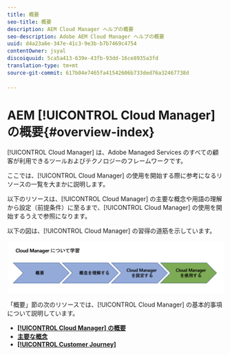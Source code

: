 ```yaml
---
title: 概要
seo-title: 概要
description: AEM Cloud Manager ヘルプの概要
seo-description: Adobe AEM Cloud Manager ヘルプの概要
uuid: d4a23a6e-347e-41c3-9e3b-b7b7469c4754
contentOwner: jsyal
discoiquuid: 5ca5a413-639e-43fb-93dd-16ce8935a3fd
translation-type: tm+mt
source-git-commit: 617b04e7465fa41542606b733ded76a32467738d

---
```



# AEM [!UICONTROL Cloud Manager] の概要{#overview-index}

[!UICONTROL Cloud Manager] は、Adobe Managed Services のすべての顧客が利用できるツールおよびテクノロジーのフレームワークです。

ここでは、[!UICONTROL Cloud Manager] の使用を開始する際に参考になるリソースの一覧を大まかに説明します。

以下のリソースは、[!UICONTROL Cloud Manager] の主要な概念や用語の理解から設定（前提条件）に至るまで、[!UICONTROL Cloud Manager] の使用を開始するうえで参照になります。

以下の図は、[!UICONTROL Cloud Manager] の習得の道筋を示しています。

![](assets/screen_shot_2018-05-04at94510pm.png)

「概要」節の次のリソースでは、[!UICONTROL Cloud Manager] の基本的事項について説明しています。

* **[[!UICONTROL Cloud Manager] の概要](introduction-to-cloud-manager.md)**
* **[主要な概念](key-concepts.md)**
* **[[!UICONTROL Customer Journey]](customer-journey.md)**

